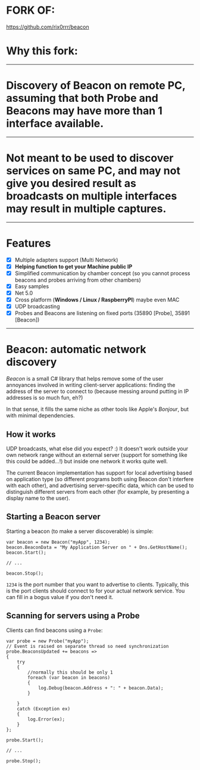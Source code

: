 # FORK OF:
https://github.com/rix0rrr/beacon


# Why this fork:
---
# Discovery of Beacon on remote PC, assuming that both Probe and Beacons may have more than 1 interface available.
---
# Not meant to be used to discover services on same PC, and may not give you desired result as broadcasts on multiple interfaces may result in multiple captures.

---
# Features
- [x] Multiple adapters support (Multi Network)
- [x] **Helping function to get your Machine public IP**
- [x] Simplified communication by chamber concept (so you cannot process beacons and probes arriving from other chambers)
- [x] Easy samples
- [x] Net 5.0
- [x] Cross platform (**Windows / Linux / RaspberryPI**) maybe even MAC 
- [x] UDP broadcasting
- [x] Probes and Beacons are listening on fixed ports (35890 [Probe], 35891 [Beacon])
---

# Beacon: automatic network discovery

*Beacon* is a small C# library that helps remove some of the user annoyances involved in writing client-server applications: finding the address of the server to connect to (because messing around putting in IP addresses is so much fun, eh?)

In that sense, it fills the same niche as other tools like Apple's *Bonjour*, but with minimal dependencies.

## How it works

UDP broadcasts, what else did you expect? :) It doesn't work outside your own network range without an external server (support for something like this could be added...!) but inside one network it works quite well.

The current Beacon implementation has support for local advertising based on application type (so different programs both using Beacon don't interfere with each other), and advertising server-specific data, which can be used to distinguish different servers from each other (for example, by presenting a display name to the user).

## Starting a Beacon server

Starting a beacon (to make a server discoverable) is simple:

    var beacon = new Beacon("myApp", 1234);
    beacon.BeaconData = "My Application Server on " + Dns.GetHostName();
    beacon.Start();

    // ...

    beacon.Stop();

`1234` is the port number that you want to advertise to clients. Typically, this is the port clients should connect to for your actual network service. You can fill in a bogus value if you don't need it.

## Scanning for servers using a Probe

Clients can find beacons using a `Probe`:

    var probe = new Probe("myApp");
    // Event is raised on separate thread so need synchronization
    probe.BeaconsUpdated += beacons =>
    {
        try
        {
            //normally this should be only 1
            foreach (var beacon in beacons)
            {
                log.Debug(beacon.Address + ": " + beacon.Data);
            }

        }
        catch (Exception ex)
        {
            log.Error(ex);
        }
    };

    probe.Start();
    
    // ...

    probe.Stop();
